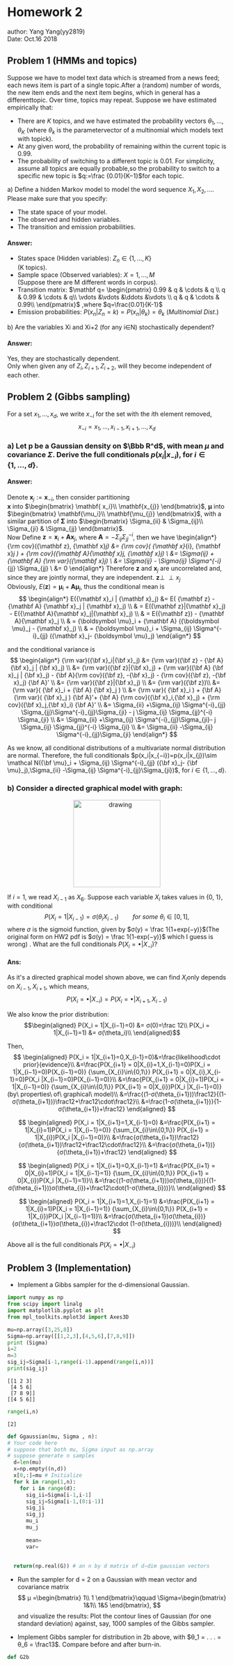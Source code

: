 
# Homework 2
author: Yang Yang(yy2819)  
Date: Oct.16 2018


## Problem 1 (HMMs and topics)
Suppose we have to model text data which is streamed from a news feed; each news item is part of a single topic.After a (random) number of words, the new item ends and the next item begins, which in general has a differenttopic.  Over time, topics may repeat.  Suppose we have estimated empirically that:  
- There  are $K$ topics,  and  we  have  estimated  the  probability  vectors $θ_1,...,θ_K$ (where $θ_k$ is  the  parametervector of a multinomial which models text with topick).  
- At any given word, the probability of remaining within the current topic is 0.99.  
- The probability of switching to a different topic is 0.01.  For simplicity, assume all topics are equally probable,so the probability to switch to a specific new topic is $q:=\frac {0.01}{K−1}$for each topic.  

a)  Define a hidden Markov model to model the word sequence $X_1,X_2,....$  Please make sure that you specify:  
- The state space of your model.
- The observed and hidden variables.
- The transition and emission probabilities.




#### Answer:
- States space (Hidden variables): $Z_n \in \{1,...,K\}$  
(K topics).  
- Sample space (Observed variables): $X={1,...,M}$  
(Suppose there are M different words in corpus).  
- Transition matrix: $\mathbf q=    \begin{pmatrix}
    0.99 & q & \cdots & q \\
    q & 0.99 & \cdots & q\\
    \vdots &\vdots  &\ddots  &\vdots  \\
    q & q & \cdots & 0.99\\
    \end{pmatrix}$ ,where $q=\frac{0.01}{K-1}$
- Emission probabilities: $P(x_n|Z_n=k) =P(x_n|θ_k)=\theta_k\ (Multinomial\ Dist.)$

b)  Are the variables Xi and Xi+2 (for any i∈N) stochastically dependent?
#### Answer:
Yes, they are stochastically dependent.  
Only when given any of $Z_i,Z_{i+1},Z_{i+2}$, will they become independent of each other.

## Problem 2 (Gibbs sampling)
For a set $x_1, . . . , x_d$, we write $x_{−i}$ for the set with the *i*th element removed,  
$$x_{−i} = {x_1, . . . , x_{i−1}, x_{i+1}, . . . , x_d}$$

### a) Let p be a Gaussian density on $\Bbb R^d$, with mean $μ$ and covariance $Σ$. Derive the full conditionals $p(x_i|x_{−i})$, for $i \in \{1, . . . , d\}$.  



#### Answer:
Denote $\mathbf x_j:=\mathbf x_{-i}$, then consider partitioning   
$\mathbf x$ into
$\begin{bmatrix}
\mathbf{ x_i}\\
\mathbf{x_{j}} 
\end{bmatrix}$, $\mathbf \mu$ into
$\begin{bmatrix}
\mathbf{\mu_i}\\
\mathbf{\mu_{j}} 
\end{bmatrix}$,  with a similar partition of $\mathbf \Sigma$ into
$\begin{bmatrix}
\Sigma_{ii} & \Sigma_{ij}\\
\Sigma_{ji} & \Sigma_{jj}
\end{bmatrix}$.  
Now Define ${\mathbf z} = {\mathbf x}_i + {\mathbf A} {\mathbf x}_j$, where ${\mathbf A} = -\Sigma_{ij} \Sigma^{-i}_{jj}$, then we have
\begin{align*} {\rm cov}({\mathbf z}, {\mathbf x}_j) &= {\rm cov}( {\mathbf x}_{i}, {\mathbf x}_j ) + 
{\rm cov}({\mathbf A}{\mathbf x}_j, {\mathbf x}_j) \\
&= \Sigma_{ij} + {\mathbf A} {\rm var}({\mathbf x}_j) \\
&= \Sigma_{ij} - \Sigma_{ij} \Sigma^{-i}_{jj} \Sigma_{jj} \\
&= 0
\end{align*}
Therefore $\mathbf z$ and $\mathbf x_j$ are uncorrelated and, since they are jointly normal, they are independent.  $\mathbf z\perp\!\!\!\perp x_j$  
Obviously, $E({\mathbf z}) = {\boldsymbol \mu}_i + {\mathbf A}  {\boldsymbol \mu}_j$, thus the conditional mean is 
$$
\begin{align*}
E({\mathbf x}_i | {\mathbf x}_j) &= E( {\mathbf z} - {\mathbf A} {\mathbf x}_j | {\mathbf x}_j) \\
& = E({\mathbf z}|{\mathbf x}_j) -  E({\mathbf A}{\mathbf x}_j|{\mathbf x}_j) \\
& = E({\mathbf z}) - {\mathbf A}{\mathbf x}_j \\
& = {\boldsymbol \mu}_i + {\mathbf A}  ({\boldsymbol \mu}_j - {\mathbf x}_j) \\
& = {\boldsymbol \mu}_i + \Sigma_{ij} \Sigma^{-i}_{jj} ({\mathbf x}_j- {\boldsymbol \mu}_j)
\end{align*}
$$

and the conditional variance is
$$
\begin{align*}
{\rm var}({\bf x}_i|{\bf x}_j) &= {\rm var}({\bf z} - {\bf A} {\bf x}_j | {\bf x}_j) \\
&= {\rm var}({\bf z}|{\bf x}_j) + {\rm var}({\bf A} {\bf x}_j | {\bf x}_j) - {\bf A}{\rm cov}({\bf z}, -{\bf x}_j) - {\rm cov}({\bf z}, -{\bf x}_j) {\bf A}' \\
&= {\rm var}({\bf z}|{\bf x}_j) \\
&= {\rm var}({\bf z})\\
&= {\rm var}( {\bf x}_i + {\bf A} {\bf x}_j ) \\
&= {\rm var}( {\bf x}_i ) + {\bf A} {\rm var}( {\bf x}_j ) {\bf A}'+ {\bf A} {\rm cov}({\bf x}_i,{\bf x}_j) + {\rm cov}({\bf x}_j,{\bf x}_i) {\bf A}' \\
&= \Sigma_{ii} +\Sigma_{ij} \Sigma^{-i}_{jj} \Sigma_{jj}\Sigma^{-i}_{jj}\Sigma_{ji} - j \Sigma_{ij} \Sigma_{jj}^{-i} \Sigma_{ji} \\
&= \Sigma_{ii} +\Sigma_{ij} \Sigma^{-i}_{jj}\Sigma_{ji}- j \Sigma_{ij} \Sigma_{jj}^{-i} \Sigma_{ji} \\
&= \Sigma_{ii} -\Sigma_{ij} \Sigma^{-i}_{jj}\Sigma_{ji}
\end{align*}
$$

As we know, all conditional distributions of a multivariate normal distribution are normal. Therefore, the full conditionals $p(x_i|x_{−i})=p(x_i|x_{j})\sim \mathcal N({\bf \mu}_i + \Sigma_{ij} \Sigma^{-i}_{jj} ({\bf x}_j- {\bf \mu}_j),\Sigma_{ii} -\Sigma_{ij} \Sigma^{-i}_{jj}\Sigma_{ji})$, for $i \in \{1, . . . , d\}$.

### b) Consider a directed graphical model with graph:

<p align="center">
<img src="https://github.com/jokerkeny/playground/blob/master/fig/graphicalMC.png?raw=true" alt="drawing" width="200" style="text-align:center"/>
  </p>


If $i = 1$, we read $X_{i−1}$ as $X_6$. Suppose each variable $X_i$ takes values in {0, 1}, with conditional
$$P(X_i = 1|X_{i−1}) = σ(θ_iX_{i−1})\qquad  for\ some\ θ_i \in [0, 1],$$ 
where $σ$ is the sigmoid function, given by $σ(y) = \frac 1{1+exp(−y)}$(The original form on HW2 pdf is $σ(y) = \frac 1{1-exp(−y)}$ which I guess is wrong)
. What are the full conditionals $P(X_i = •|X_{−i})$?

#### Ans:
As it's a directed graphical model shown above, we can find $X_i$only depends on $X_{i-1},X_{i+1}$, which means, 
$$P(X_i = •|X_{−i})=P(X_i = •|X_{i+1},X_{i-1})$$

We also know the prior distribution:
$$\begin{aligned}
P(X_i = 1|X_{i−1}=0) &= σ(0)=\frac 12\\
P(X_i = 1|X_{i−1}=1) &= σ(\theta_i)\\
\end{aligned}$$

Then,
$$
\begin{aligned}
P(X_i = 1|X_{i+1}=0,X_{i-1}=0)&=\frac{likelihood\cdot prior}{evidence}\\
&=\frac{P(X_{i+1} = 0|X_{i}=1,X_{i-1}=0)P(X_i = 1|X_{i−1}=0)P(X_{i−1}=0)}
{\sum_{X_{i}\in\{0,1\}} P(X_{i+1} = 0|X_{i},X_{i-1}=0)P(X_i |X_{i−1}=0)P(X_{i−1}=0)}\\
&=\frac{P(X_{i+1} = 0|X_{i}=1)P(X_i = 1|X_{i−1}=0)}
{\sum_{X_{i}\in\{0,1\}} P(X_{i+1} = 0|X_{i})P(X_i |X_{i−1}=0)}(by\ properties\ of\ graphical\ model)\\
&=\frac{(1-σ(\theta_{i+1}))\frac12}{(1-σ(\theta_{i+1}))\frac12+\frac12\cdot\frac12}\\
&=\frac{1-σ(\theta_{i+1})}{1-σ(\theta_{i+1})+\frac12}
\end{aligned}
$$

$$
\begin{aligned}
P(X_i = 1|X_{i+1}=1,X_{i-1}=0)
&=\frac{P(X_{i+1} = 1|X_{i}=1)P(X_i = 1|X_{i−1}=0)}
{\sum_{X_{i}\in\{0,1\}} P(X_{i+1} = 1|X_{i})P(X_i |X_{i−1}=0)}\\
&=\frac{σ(\theta_{i+1})\frac12}{σ(\theta_{i+1})\frac12+\frac12\cdot\frac12}\\
&=\frac{σ(\theta_{i+1})}{σ(\theta_{i+1})+\frac12}
\end{aligned}
$$

$$
\begin{aligned}
P(X_i = 1|X_{i+1}=0,X_{i-1}=1)
&=\frac{P(X_{i+1} = 0|X_{i}=1)P(X_i = 1|X_{i−1}=1)}
{\sum_{X_{i}\in\{0,1\}} P(X_{i+1} = 0|X_{i})P(X_i |X_{i−1}=1)}\\
&=\frac{(1-σ(\theta_{i+1}))σ(\theta_{i})}{(1-σ(\theta_{i+1}))σ(\theta_{i})+\frac12\cdot(1-σ(\theta_{i}))}\\
\end{aligned}
$$

$$
\begin{aligned}
P(X_i = 1|X_{i+1}=1,X_{i-1}=1)
&=\frac{P(X_{i+1} = 1|X_{i}=1)P(X_i = 1|X_{i−1}=1)}
{\sum_{X_{i}\in\{0,1\}} P(X_{i+1} = 1|X_{i})P(X_i |X_{i−1}=1)}\\
&=\frac{σ(\theta_{i+1})σ(\theta_{i})}{σ(\theta_{i+1})σ(\theta_{i})+\frac12\cdot (1-σ(\theta_{i}))}\\
\end{aligned}
$$

Above all is the full conditionals $P(X_i = •|X_{−i})$

## Problem 3 (Implementation)
- Implement a Gibbs sampler for the d-dimensional Gaussian.


```python
import numpy as np
from scipy import linalg
import matplotlib.pyplot as plt
from mpl_toolkits.mplot3d import Axes3D
```


```python
mu=np.array([3,25,8])
Sigma=np.array([[1,2,3],[4,5,6],[7,8,9]])
print (Sigma)
i=2
n=3
sig_ij=Sigma[i-1,range(i-1).append(range(i,n))]
print(sig_ij)
```

    [[1 2 3]
     [4 5 6]
     [7 8 9]]
    [[4 5 6]]



```python
range(i,n)
```




    [2]




```python
def Ggaussian(mu, Sigma , n):
# Your code here
# suppose that both mu, Sigma input as np.array
# suppose generate n samples
  d=len(mu)
  x=np.empty((n,d))
  x[0,:]=mu # Initialize 
  for k in range(1,n):
    for i in range(d):
      sig_ii=Sigma[i-1,i-1]
      sig_ij=Sigma[i-1,(0:i-1)]
      sig_ji
      sig_jj
      mu_i
      mu_j
      
      mean=
      var=
      
  
  return(np.real(G)) # an n by d matrix of d−dim gaussian vectors
```

- Run the sampler for d = 2 on a Gaussian with mean vector and covariance matrix
$$
μ =\begin{bmatrix}
1\\
1
\end{bmatrix}\qquad
\Sigma=\begin{bmatrix}
1&1\\
1&5
\end{bmatrix},
$$
and visualize the results: Plot the contour lines of Gaussian (for one standard deviation) against, say, 1000 samples of the Gibbs sampler.


- Implement Gibbs sampler for distribution in 2b above, with $θ_1 = . . . = θ_6 = \frac13$. Compare before and after burn-in.


```python
def G2b
```
